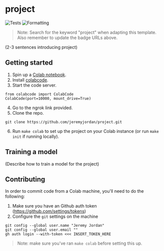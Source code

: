 # project

![Tests](https://github.com/jeremyjordan/data-science-template/workflows/Tests/badge.svg?branch=main) ![Formatting](https://github.com/jeremyjordan/data-science-template/workflows/Linter/badge.svg?branch=main)

> Note: Search for the keyword "project" when adapting this template. Also remember to update the badge URLs above.


(2-3 sentences introducing project)

## Getting started

1. Spin up a [Colab notebook](https://colab.research.google.com/).
2. Install [colabcode](https://github.com/abhishekkrthakur/colabcode).
3. Start the code server.

```
from colabcode import ColabCode
ColabCode(port=10000, mount_drive=True)
```
4. Go to the ngrok link provided.
5. Clone the repo.

```
git clone https://github.com/jeremyjordan/project.git
```

6. Run `make colab` to set up the project on your Colab instance (or run `make init` if running locally).

## Training a model

(Describe how to train a model for the project)

## Contributing

In order to commit code from a Colab machine, you'll need to do the following:

1. Make sure you have an Github auth token (https://github.com/settings/tokens)
2. Configure the `git` settings on the machine
```
git config --global user.name "Jeremy Jordan"
git config --global user.email ""
gh auth login --with-token <<< INSERT_TOKEN_HERE
```

> Note: make sure you've ran `make colab` before setting this up.
